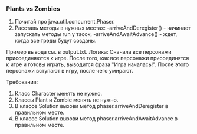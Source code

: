 
### Plants vs Zombies

1. Почитай про java.util.concurrent.Phaser.
2. Расставь методы в нужных местах:
-arriveAndDeregister() - начинает запускать методы run у тасок,
-arriveAndAwaitAdvance() - ждет, когда все трэды будут созданы.

Пример вывода см. в output.txt.
Логика:
Сначала все персонажи присоединяются к игре.
После того, как все персонажи присоединятся к игре и готовы играть, выводится фраза &quot;Игра началась!&quot;.
После этого персонажи вступают в игру, после чего умирают.


Требования:
1.	Класс Character менять не нужно.
2.	Классы Plant и Zombie менять не нужно.
3.	В классе Solution вызови метод phaser.arriveAndDeregister в правильном месте.
4.	В классе Solution вызови метод phaser.arriveAndAwaitAdvance в правильном месте.



